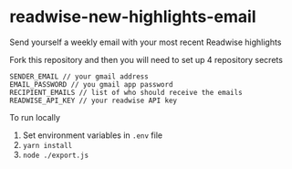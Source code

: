 # readwise-new-highlights-email

Send yourself a weekly email with your most recent Readwise highlights

Fork this repository and then you will need to set up 4 repository secrets

```env
SENDER_EMAIL // your gmail address
EMAIL_PASSWORD // you gmail app password
RECIPIENT_EMAILS // list of who should receive the emails
READWISE_API_KEY // your readwise API key
```

To run locally

1. Set environment variables in `.env` file
2. `yarn install`
3. `node ./export.js`
